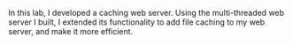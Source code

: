 In this lab, I developed a caching web server. Using the multi-threaded web server I built, I extended its functionality to add file caching to my web server, and make it more efficient.
